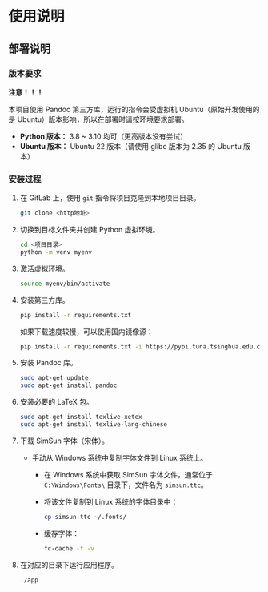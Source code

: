 # 使用说明

## 部署说明

### 版本要求

**注意！！！**

本项目使用 Pandoc 第三方库，运行的指令会受虚拟机 Ubuntu（原始开发使用的是 Ubuntu）版本影响，所以在部署时请按环境要求部署。

- **Python 版本：** 3.8 ~ 3.10 均可（更高版本没有尝试）
- **Ubuntu 版本：** Ubuntu 22 版本（请使用 glibc 版本为 2.35 的 Ubuntu 版本）

### 安装过程

1. 在 GitLab 上，使用 `git` 指令将项目克隆到本地项目目录。

    ```bash
    git clone <http地址>
    ```

2. 切换到目标文件夹并创建 Python 虚拟环境。

    ```bash
    cd <项目目录>
    python -m venv myenv
    ```

3. 激活虚拟环境。

    ```bash
    source myenv/bin/activate
    ```

4. 安装第三方库。

    ```bash
    pip install -r requirements.txt
    ```

    如果下载速度较慢，可以使用国内镜像源：

    ```bash
    pip install -r requirements.txt -i https://pypi.tuna.tsinghua.edu.cn/simple
    ```

5. 安装 Pandoc 库。

    ```bash
    sudo apt-get update
    sudo apt-get install pandoc
    ```

6. 安装必要的 LaTeX 包。

    ```bash
    sudo apt-get install texlive-xetex
    sudo apt-get install texlive-lang-chinese
    ```

7. 下载 SimSun 字体（宋体）。

    - 手动从 Windows 系统中复制字体文件到 Linux 系统上。
      - 在 Windows 系统中获取 SimSun 字体文件，通常位于 `C:\Windows\Fonts\` 目录下，文件名为 `simsun.ttc`。
      - 将该文件复制到 Linux 系统的字体目录中：

        ```bash
        cp simsun.ttc ~/.fonts/
        ```

      - 缓存字体：

        ```bash
        fc-cache -f -v
        ```

8. 在对应的目录下运行应用程序。

    ```bash
    ./app
    ```